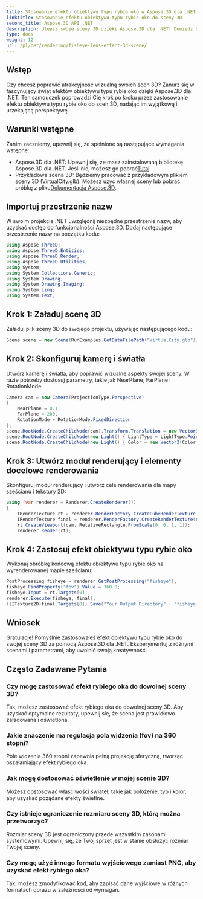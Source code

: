 ```yaml
---
title: Stosowanie efektu obiektywu typu rybie oko w Aspose.3D dla .NET
linktitle: Stosowanie efektu obiektywu typu rybie oko do sceny 3D
second_title: Aspose.3D API .NET
description: Ulepsz swoje sceny 3D dzięki Aspose.3D dla .NET! Dowiedz się, jak krok po kroku zastosować urzekający efekt obiektywu typu rybie oko. Pobierz teraz!
type: docs
weight: 12
url: /pl/net/rendering/fisheye-lens-effect-3d-scene/
---
```

## Wstęp
Czy chcesz poprawić atrakcyjność wizualną swoich scen 3D? Zanurz się w fascynujący świat efektów obiektywu typu rybie oko dzięki Aspose.3D dla .NET. Ten samouczek poprowadzi Cię krok po kroku przez zastosowanie efektu obiektywu typu rybie oko do scen 3D, nadając im wyjątkową i urzekającą perspektywę.
## Warunki wstępne
Zanim zaczniemy, upewnij się, że spełnione są następujące wymagania wstępne:
-  Aspose.3D dla .NET: Upewnij się, że masz zainstalowaną bibliotekę Aspose.3D dla .NET. Jeśli nie, możesz go pobrać[Tutaj](https://releases.aspose.com/3d/net/).
-  Przykładowa scena 3D: Będziemy pracować z przykładowym plikiem sceny 3D (VirtualCity.glb). Możesz użyć własnej sceny lub pobrać próbkę z pliku[Dokumentacja Aspose.3D](https://reference.aspose.com/3d/net/).
## Importuj przestrzenie nazw
W swoim projekcie .NET uwzględnij niezbędne przestrzenie nazw, aby uzyskać dostęp do funkcjonalności Aspose.3D. Dodaj następujące przestrzenie nazw na początku kodu:
```csharp
using Aspose.ThreeD;
using Aspose.ThreeD.Entities;
using Aspose.ThreeD.Render;
using Aspose.ThreeD.Utilities;
using System;
using System.Collections.Generic;
using System.Drawing;
using System.Drawing.Imaging;
using System.Linq;
using System.Text;
```
## Krok 1: Załaduj scenę 3D
Załaduj plik sceny 3D do swojego projektu, używając następującego kodu:
```csharp
Scene scene = new Scene(RunExamples.GetDataFilePath("VirtualCity.glb"));
```
## Krok 2: Skonfiguruj kamerę i światła
Utwórz kamerę i światła, aby poprawić wizualne aspekty swojej sceny. W razie potrzeby dostosuj parametry, takie jak NearPlane, FarPlane i RotationMode:
```csharp
Camera cam = new Camera(ProjectionType.Perspective)
{
    NearPlane = 0.1,
    FarPlane = 200,
    RotationMode = RotationMode.FixedDirection
};
scene.RootNode.CreateChildNode(cam).Transform.Translation = new Vector3(5, 6, 0);
scene.RootNode.CreateChildNode(new Light() { LightType = LightType.Point }).Transform.Translation = new Vector3(-10, 7, -10);
scene.RootNode.CreateChildNode(new Light() { Color = new Vector3(Color.CadetBlue) }).Transform.Translation = new Vector3(49, 0, 49);
```
## Krok 3: Utwórz moduł renderujący i elementy docelowe renderowania
Skonfiguruj moduł renderujący i utwórz cele renderowania dla mapy sześcianu i tekstury 2D:
```csharp
using (var renderer = Renderer.CreateRenderer())
{
    IRenderTexture rt = renderer.RenderFactory.CreateCubeRenderTexture(new RenderParameters(false), 512, 512);
    IRenderTexture final = renderer.RenderFactory.CreateRenderTexture(new RenderParameters(false, 32, 0, 0), 1024, 1024);
    rt.CreateViewport(cam, RelativeRectangle.FromScale(0, 0, 1, 1));
    renderer.Render(rt);
```
## Krok 4: Zastosuj efekt obiektywu typu rybie oko
Wykonaj obróbkę końcową efektu obiektywu typu rybie oko na wyrenderowanej mapie sześcianu:
```csharp
PostProcessing fisheye = renderer.GetPostProcessing("fisheye");
fisheye.FindProperty("fov").Value = 360.0;
fisheye.Input = rt.Targets[0];
renderer.Execute(fisheye, final);
((ITexture2D)final.Targets[0]).Save("Your Output Directory" + "fisheye.png", ImageFormat.Png);
```
## Wniosek
Gratulacje! Pomyślnie zastosowałeś efekt obiektywu typu rybie oko do swojej sceny 3D za pomocą Aspose.3D dla .NET. Eksperymentuj z różnymi scenami i parametrami, aby uwolnić swoją kreatywność.
## Często Zadawane Pytania
### Czy mogę zastosować efekt rybiego oka do dowolnej sceny 3D?
Tak, możesz zastosować efekt rybiego oka do dowolnej sceny 3D. Aby uzyskać optymalne rezultaty, upewnij się, że scena jest prawidłowo załadowana i oświetlona.
### Jakie znaczenie ma regulacja pola widzenia (fov) na 360 stopni?
Pole widzenia 360 stopni zapewnia pełną projekcję sferyczną, tworząc oszałamiający efekt rybiego oka.
### Jak mogę dostosować oświetlenie w mojej scenie 3D?
Możesz dostosować właściwości świateł, takie jak położenie, typ i kolor, aby uzyskać pożądane efekty świetlne.
### Czy istnieje ograniczenie rozmiaru sceny 3D, którą można przetworzyć?
Rozmiar sceny 3D jest ograniczony przede wszystkim zasobami systemowymi. Upewnij się, że Twój sprzęt jest w stanie obsłużyć rozmiar Twojej sceny.
### Czy mogę użyć innego formatu wyjściowego zamiast PNG, aby uzyskać efekt rybiego oka?
Tak, możesz zmodyfikować kod, aby zapisać dane wyjściowe w różnych formatach obrazu w zależności od wymagań.